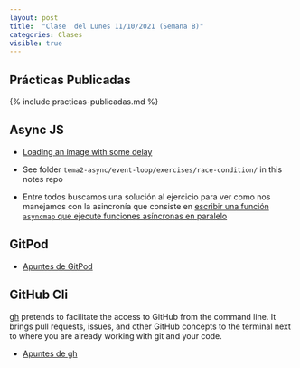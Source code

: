 ```yaml
---
layout: post
title:  "Clase  del Lunes 11/10/2021 (Semana B)"
categories: Clases
visible: true
---
```



## Prácticas Publicadas

{% include practicas-publicadas.md %}

## Async JS

* [Loading an image with some delay]({{site.baseurl}}/tema2-async/event-loop/exercises/race-condition/instructions.html#loading-an-image-with-some-delay)
* See folder `tema2-async/event-loop/exercises/race-condition/` in this notes repo

* Entre todos buscamos una solución al ejercicio para ver como nos manejamos con la asincronía que consiste en [escribir una función `asyncmap` que ejecute funciones asíncronas en paralelo]({{site.baseurl}}/practicas/07p7-t2-asyncmap.html)

## GitPod

* [Apuntes de GitPod]({{site.baseurl}}/tema1-introduccion/gitpod)

## GitHub Cli

[gh](https://cli.github.com/manual/) pretends to facilitate the access to GitHub from the command line. It brings pull requests, issues, and other GitHub concepts to the terminal next to where you are already working with git and your code.

* [Apuntes de gh]({{site.baseurl}}/tema1-introduccion/gh)

